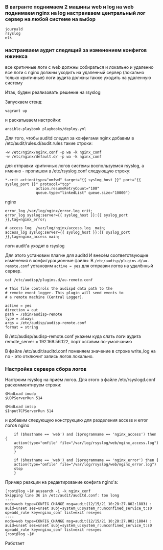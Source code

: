 ### В вагранте поднимаем 2 машины web и log на web поднимаем nginx на log настраиваем центральный лог сервер на любой системе на выбор
```
journald  
rsyslog  
elk   
```
### настраиваем аудит следящий за изменением конфигов нжинкса
все критичные логи с web должны собираться и локально и удаленно
все логи с nginx должны уходить на удаленный сервер (локально только критичные)
логи аудита должны также уходить на удаленную систему

Итак, будем реализовать решение на rsyslog

Запускаем стенд:
```
vagrant up
```
и раскатываем настройки:
```
ansible-playbook playbooks/deploy.yml
```
Для того, чтобы auditd следил за конфигами nginx добавим в /etc/audit/rules.d/audit.rules такие строки:
```
-w /etc/nginx/nginx.conf -p wa -k nginx_conf
-w /etc/nginx/default.d/ -p wa -k nginx_conf
```

для отправки критичных логов системы воспользуемся rsyslog, а именно - пропишем в /etc/rsyslog.conf следующую строку:
```
*.crit action(type="omfwd" target="{{ syslog_host }}" port="{{ syslog_port }}" protocol="tcp"  
              action.resumeRetryCount="100"  
              queue.type="linkedList" queue.size="10000")  
```

nginx
```
error_log /var/log/nginx/error.log crit;
error_log syslog:server={{ syslog_host }}:{{ syslog_port }},tag=nginx_error;

# access_log  /var/log/nginx/access.log  main;
access_log syslog:server={{ syslog_host }}:{{ syslog_port }},tag=nginx_access main;
```

логи audit'а уходят в rsyslog

Для этого установим плагин для auditd
И внесём соответствующие изменения в конфигурационные файлы: В `/etc/audisp/plugins.d/au-remote.conf` установим `active = yes` для отправки логов на удалённый сервер.
```
cat /etc/audisp/plugins.d/au-remote.conf

# This file controls the audispd data path to the
# remote event logger. This plugin will send events to
# a remote machine (Central Logger).

active = yes
direction = out
path = /sbin/audisp-remote
type = always
args = /etc/audisp/audisp-remote.conf
format = string
```
В /etc/audisp/audisp-remote.conf укажем куда слать логи аудита remote_server = 192.168.56.122, порт оставим по-умолчанию

В файле /etc/audit/auditd.conf поменяем значение в строке write_log на no - это отключит запись логов локально.


### Настройка сервера сбора логов

Настроим rsyslog на приём логов. Для этого в файле /etc/rsyslogd.conf раскомментируем строки:
```
$ModLoad imudp
$UDPServerRun 514

$ModLoad imtcp
$InputTCPServerRun 514
```

и добавим следующую конструкцию для разделения access и error логов nginx
```
    if ($hostname == 'web') and ($programname == 'nginx_access') then {
    action(type="omfile" file="/var/log/rsyslog/web/nginx_access.log")
    stop
    }

    if ($hostname == 'web') and ($programname == 'nginx_error') then {
    action(type="omfile" file="/var/log/rsyslog/web/nginx_error.log")
    stop
    }
```

Пример реакции на редактирование конфига nginx'а:
```
[root@log ~]# ausearch -i -k nginx_conf
Skipping line 36 in /etc/audit/auditd.conf: too long
----
node=web type=CONFIG_CHANGE msg=audit(12/15/21 10:28:27.802:1883) : auid=unset ses=unset subj=system_u:system_r:unconfined_service_t:s0 op=add_rule key=nginx_conf list=exit res=yes 
----
node=web type=CONFIG_CHANGE msg=audit(12/15/21 10:28:27.802:1884) : auid=unset ses=unset subj=system_u:system_r:unconfined_service_t:s0 op=add_rule key=nginx_conf list=exit res=yes 
[root@log ~]# 

```
Работает






